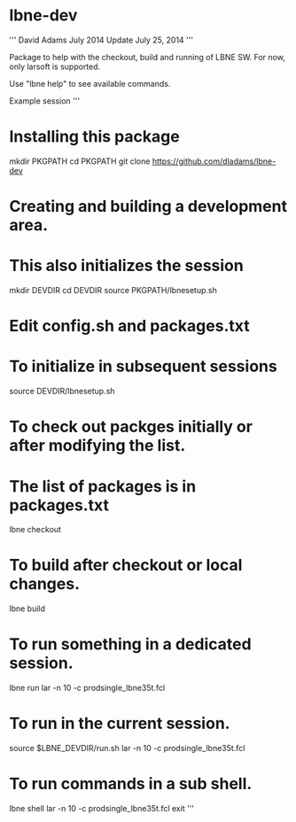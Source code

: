 # lbne-dev

'''
David Adams
July 2014
Update July 25, 2014
'''

Package to help with the checkout, build and running of LBNE SW.
For now, only larsoft is supported.

Use "lbne help" to see available commands.

Example session
'''
# Installing this package
mkdir PKGPATH
cd PKGPATH
git clone https://github.com/dladams/lbne-dev

# Creating and building a development area.
# This also initializes the session
mkdir DEVDIR
cd DEVDIR
source PKGPATH/lbnesetup.sh
# Edit config.sh and packages.txt

# To initialize in subsequent sessions
source DEVDIR/lbnesetup.sh

# To check out packges initially or after modifying the list.
# The list of packages is in packages.txt
lbne checkout

# To build after checkout or local changes.
lbne build

# To run something in a dedicated session.
lbne run lar -n 10 -c prodsingle_lbne35t.fcl

# To run in the current session.
source $LBNE_DEVDIR/run.sh
lar -n 10 -c prodsingle_lbne35t.fcl

# To run commands in a sub shell.
lbne shell
lar -n 10 -c prodsingle_lbne35t.fcl
exit
'''
